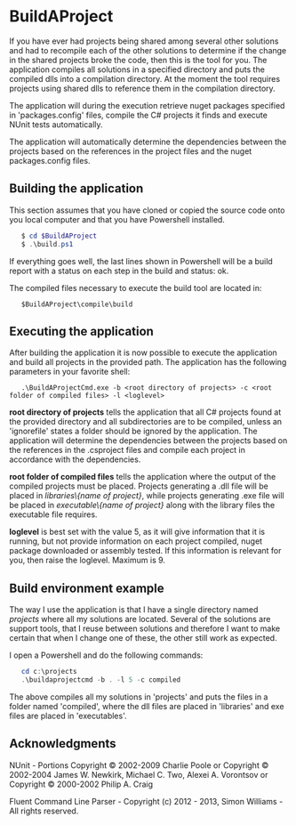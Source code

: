 # BuildAProject

If you have ever had projects being shared among several other solutions and had to recompile each of the other solutions to determine if the change in the shared projects broke the code, then this is the tool for you. The application compiles all solutions in a specified directory and puts the compiled dlls into a compilation directory. At the moment the tool requires projects using shared dlls to reference them in the compilation directory.

The application will during the execution retrieve nuget packages specified in 'packages.config' files, compile the C# projects it finds and execute NUnit tests automatically.

The application will automatically determine the dependencies between the projects based on the references in the project files and the nuget packages.config files.

## Building the application
This section assumes that you have cloned or copied the source code onto you local computer and that you have Powershell installed.
```Powershell
   $ cd $BuildAProject
   $ .\build.ps1
```

If everything goes well, the last lines shown in Powershell will be a build report with a status on each step in the build and status: ok.

The compiled files necessary to execute the build tool are located in:
```
   $BuildAProject\compile\build
```

## Executing the application
After building the application it is now possible to execute the application and build all projects in the provided path.
The application has the following parameters in your favorite shell:
```
   .\BuildAProjectCmd.exe -b <root directory of projects> -c <root folder of compiled files> -l <loglevel>
```

**root directory of projects** tells the application that all C# projects found at the provided directory and all subdirectories are to be compiled, unless an 'ignorefile' states a folder should be ignored by the application. The application will determine the dependencies between the projects based on the references in the .csproject files and compile each project in accordance with the dependencies.

**root folder of compiled files** tells the application where the output of the compiled projects must be placed. Projects generating a .dll file will be placed in *libraries\\{name of project}*, while projects generating .exe file will be placed in *executable\\{name of project}* along with the library files the executable file requires.

**loglevel** is best set with the value 5, as it will give information that it is running, but not provide information on each project compiled, nuget package downloaded or assembly tested. If this information is relevant for you, then raise the loglevel. Maximum is 9.

## Build environment example
The way I use the application is that I have a single directory named *projects* where all my solutions are located. Several of the solutions are support tools, that I reuse between solutions and therefore I want to make certain that when I change one of these, the other still work as expected.

I open a Powershell and do the following commands:
```Powershell
   cd c:\projects
   .\buildaprojectcmd -b . -l 5 -c compiled
```

The above compiles all my solutions in 'projects' and puts the files in a folder named 'compiled', where the dll files are placed in 'libraries' and exe files are placed in 'executables'.

## Acknowledgments
NUnit - Portions Copyright © 2002-2009 Charlie Poole or Copyright © 2002-2004 James W. Newkirk, Michael C. Two, Alexei A. Vorontsov or Copyright © 2000-2002 Philip A. Craig 

Fluent Command Line Parser - Copyright (c) 2012 - 2013, Simon Williams - All rights reserved.
